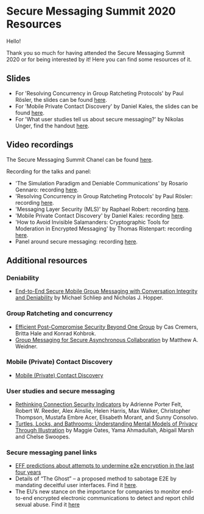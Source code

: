 # Secure Messaging Summit 2020 Resources

Hello!

Thank you so much for having attended the Secure Messaging Summit 2020 or for
being interested by it! Here you can find some resources of it.

## Slides

* For 'Resolving Concurrency in Group Ratcheting Protocols' by Paul Rösler, the
  slides can be found [here](https://github.com/claucece/Secure-Messaging-Summit/blob/gh-pages/slides/200903_groupCosts_messagingSummit-1603666408099.pdf).
* For 'Mobile Private Contact Discovery' by Daniel Kales, the
  slides can be found [here](https://github.com/claucece/Secure-Messaging-Summit/blob/gh-pages/slides/contact_discovery.pdf).
* For 'What user studies tell us about secure messaging?' by Nikolas Unger, find
  the handout [here](https://cs.uwaterloo.ca/~njunger/usability.pdf).

## Video recordings

The Secure Messaging Summit Chanel can be found [here](https://www.youtube.com/channel/UCTn4fr1ZfKYXzqy9GIuLmAw?view_as=subscriber).

Recording for the talks and panel:

* 'The Simulation Paradigm and Deniable Communications' by Rosario Gennaro: recording [here](https://www.youtube.com/watch?v=PTnEPOm4hg4).
* 'Resolving Concurrency in Group Ratcheting Protocols' by Paul Rösler: recording [here](https://www.youtube.com/watch?v=A5ZTAfpxJS0&t=31s).
* 'Messaging Layer Security (MLS)' by Raphael Robert: recording [here](https://www.youtube.com/watch?v=1_athhQBHhg&t=11s).
* 'Mobile Private Contact Discovery' by Daniel Kales: recording [here](https://www.youtube.com/watch?v=-pwZTaYNEqk&t=2s).
* 'How to Avoid Invisible Salamanders: Cryptographic Tools for Moderation in Encrypted Messaging' by Thomas Ristenpart: recording [here](https://www.youtube.com/watch?v=fN8E9fwj7cE).
* Panel around secure messaging: recording [here](https://www.youtube.com/watch?v=pCHTq26f47Y).


## Additional resources

### Deniability

* [End-to-End Secure Mobile Group Messaging with Conversation Integrity and Deniability](https://dl.acm.org/doi/10.1145/3338498.3358644)
  by Michael Schliep and Nicholas J. Hopper.

### Group Ratcheting and concurrency

* [Efficient Post-Compromise Security Beyond One Group](https://eprint.iacr.org/2019/477.pdf)
  by Cas Cremers, Britta Hale and Konrad Kohbrok.
* [Group Messaging for Secure Asynchronous Collaboration](https://mattweidner.com/acs-dissertation.pdf)
  by Matthew A. Weidner.

### Mobile (Private) Contact Discovery

* [Mobile (Private) Contact Discovery](https://contact-discovery.github.io/)

### User studies and secure messaging

* [Rethinking Connection Security Indicators](https://www.usenix.org/system/files/conference/soups2016/soups2016-paper-porter-felt.pdf)
  by Adrienne Porter Felt, Robert W. Reeder, Alex Ainslie, Helen Harris, Max Walker,
  Christopher Thompson, Mustafa Embre Acer, Elisabeth Morant, and Sunny Consolvo.
* [Turtles, Locks, and Bathrooms: Understanding Mental Models of Privacy Through Illustration](https://www.researchgate.net/publication/327994051_Turtles_Locks_and_Bathrooms_Understanding_Mental_Models_of_Privacy_Through_Illustration)
  by Maggie Oates, Yama Ahmadullah, Abigail Marsh and Chelse Swoopes.

### Secure messaging panel links

* [EFF predictions about attempts to undermine e2e encryption in the last four years](https://www.eff.org/deeplinks/2017/06/five-eyes-unlimited)
*  Details of “The Ghost” – a proposed method to sabotage E2E by mandating
   deceitful user interfaces. Find it [here](https://www.lawfareblog.com/open-letter-gchq-threats-posed-ghost-proposal).
* The EU’s new stance on the importance for companies to monitor end-to-end
  encrypted electronic communications to detect and report child sexual abuse.
  Find it [here](https://ec.europa.eu/home-affairs/sites/homeaffairs/files/what-we-do/policies/european-agenda-security/20200724_com-2020-607-commission-communication_en.pdf)

